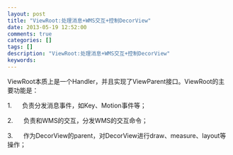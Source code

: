 ```yaml
---
layout: post
title: "ViewRoot:处理消息+WMS交互+控制DecorView"
date: 2013-05-19 12:52:00 
comments: true
categories: []
tags: []
description: "ViewRoot:处理消息+WMS交互+控制DecorView"
keywords: 
---
```



 
  
   ViewRoot本质上是一个Handler，并且实现了ViewParent接口。ViewRoot的主要功能是：
  
 
 
  
   
   
   1.      负责分发消息事件，如Key、Motion事件等；
  
 
 
  
   
   
   2.      负责和WMS的交互，分发WMS的交互命令；
  
 
 
  
   
   
   3.      作为DecorView的parent，对DecorView进行draw、measure、layout等操作；
  
 



